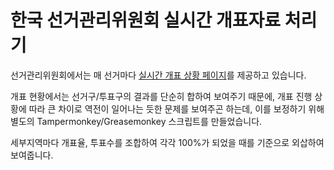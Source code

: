 # 한국 선거관리위원회 실시간 개표자료 처리기

선거관리위원회에서는 매 선거마다 [실시간 개표 상황 페이지](http://info.nec.go.kr/)를 제공하고 있습니다.

개표 현황에서는 선거구/투표구의 결과를 단순히 합하여 보여주기 때문에, 개표 진행 상황에 따라 큰 차이로 역전이 일어나는 듯한 문제를 보여주곤 하는데, 이를 보정하기 위해 별도의 Tampermonkey/Greasemonkey 스크립트를 만들었습니다.

세부지역마다 개표율, 투표수를 조합하여 각각 100%가 되었을 때를 기준으로 외삽하여 보여줍니다.
